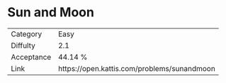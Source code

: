 # Sun and Moon

<table>
    <tr>
        <td>Category</td>
        <td>Easy</td>
    </tr>
    <tr>
        <td>Diffulty</td>
        <td>2.1</td>
    </tr>
    <tr>
        <td>Acceptance</td>
        <td>44.14 %</td>
    </tr>
    <tr>
        <td>Link</td>
        <td>https://open.kattis.com/problems/sunandmoon</td>
    </tr>
</table>